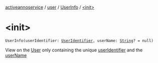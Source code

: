 [activeannoservice](../../index.md) / [user](../index.md) / [UserInfo](index.md) / [&lt;init&gt;](./-init-.md)

# &lt;init&gt;

`UserInfo(userIdentifier: `[`UserIdentifier`](../../config/-user-identifier.md)`, userName: `[`String`](https://kotlinlang.org/api/latest/jvm/stdlib/kotlin/-string/index.html)`? = null)`

View on the [User](../-user/index.md) only containing the unique [userIdentifier](user-identifier.md) and the [userName](user-name.md)

